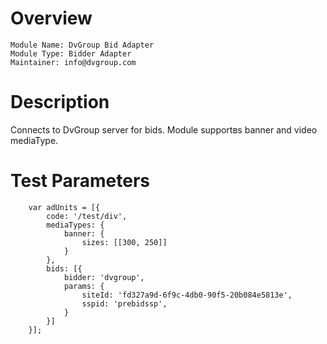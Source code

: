 # Overview

```
Module Name: DvGroup Bid Adapter
Module Type: Bidder Adapter
Maintainer: info@dvgroup.com
```

# Description
Connects to DvGroup server for bids.
Module supportвs banner and video mediaType.

# Test Parameters

```
    var adUnits = [{
        code: '/test/div',
        mediaTypes: {
            banner: {
                sizes: [[300, 250]]
            }
        },
        bids: [{
            bidder: 'dvgroup',
            params: {
                siteId: 'fd327a9d-6f9c-4db0-90f5-20b084e5813e',
                sspid: 'prebidssp',               
            }
        }]
    }];
```
